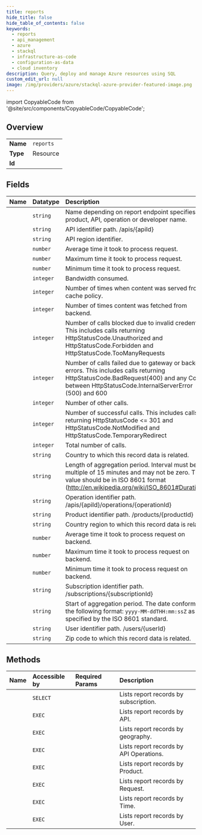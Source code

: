 ```yaml
---
title: reports
hide_title: false
hide_table_of_contents: false
keywords:
  - reports
  - api_management
  - azure    
  - stackql
  - infrastructure-as-code
  - configuration-as-data
  - cloud inventory
description: Query, deploy and manage Azure resources using SQL
custom_edit_url: null
image: /img/providers/azure/stackql-azure-provider-featured-image.png
---
```


import CopyableCode from '@site/src/components/CopyableCode/CopyableCode';




## Overview
<table><tbody>
<tr><td><b>Name</b></td><td><code>reports</code></td></tr>
<tr><td><b>Type</b></td><td>Resource</td></tr>
<tr><td><b>Id</b></td><td><CopyableCode code="azure.api_management.reports" /></td></tr>
</tbody></table>

## Fields
| Name | Datatype | Description |
|:-----|:---------|:------------|
| <CopyableCode code="name" /> | `string` | Name depending on report endpoint specifies product, API, operation or developer name. |
| <CopyableCode code="apiId" /> | `string` | API identifier path. /apis/&#123;apiId&#125; |
| <CopyableCode code="apiRegion" /> | `string` | API region identifier. |
| <CopyableCode code="apiTimeAvg" /> | `number` | Average time it took to process request. |
| <CopyableCode code="apiTimeMax" /> | `number` | Maximum time it took to process request. |
| <CopyableCode code="apiTimeMin" /> | `number` | Minimum time it took to process request. |
| <CopyableCode code="bandwidth" /> | `integer` | Bandwidth consumed. |
| <CopyableCode code="cacheHitCount" /> | `integer` | Number of times when content was served from cache policy. |
| <CopyableCode code="cacheMissCount" /> | `integer` | Number of times content was fetched from backend. |
| <CopyableCode code="callCountBlocked" /> | `integer` | Number of calls blocked due to invalid credentials. This includes calls returning HttpStatusCode.Unauthorized and HttpStatusCode.Forbidden and HttpStatusCode.TooManyRequests |
| <CopyableCode code="callCountFailed" /> | `integer` | Number of calls failed due to gateway or backend errors. This includes calls returning HttpStatusCode.BadRequest(400) and any Code between HttpStatusCode.InternalServerError (500) and 600 |
| <CopyableCode code="callCountOther" /> | `integer` | Number of other calls. |
| <CopyableCode code="callCountSuccess" /> | `integer` | Number of successful calls. This includes calls returning HttpStatusCode &lt;= 301 and HttpStatusCode.NotModified and HttpStatusCode.TemporaryRedirect |
| <CopyableCode code="callCountTotal" /> | `integer` | Total number of calls. |
| <CopyableCode code="country" /> | `string` | Country to which this record data is related. |
| <CopyableCode code="interval" /> | `string` | Length of aggregation period.  Interval must be multiple of 15 minutes and may not be zero. The value should be in ISO 8601 format (http://en.wikipedia.org/wiki/ISO_8601#Durations). |
| <CopyableCode code="operationId" /> | `string` | Operation identifier path. /apis/&#123;apiId&#125;/operations/&#123;operationId&#125; |
| <CopyableCode code="productId" /> | `string` | Product identifier path. /products/&#123;productId&#125; |
| <CopyableCode code="region" /> | `string` | Country region to which this record data is related. |
| <CopyableCode code="serviceTimeAvg" /> | `number` | Average time it took to process request on backend. |
| <CopyableCode code="serviceTimeMax" /> | `number` | Maximum time it took to process request on backend. |
| <CopyableCode code="serviceTimeMin" /> | `number` | Minimum time it took to process request on backend. |
| <CopyableCode code="subscriptionId" /> | `string` | Subscription identifier path. /subscriptions/&#123;subscriptionId&#125; |
| <CopyableCode code="timestamp" /> | `string` | Start of aggregation period. The date conforms to the following format: `yyyy-MM-ddTHH:mm:ssZ` as specified by the ISO 8601 standard.<br /> |
| <CopyableCode code="userId" /> | `string` | User identifier path. /users/&#123;userId&#125; |
| <CopyableCode code="zip" /> | `string` | Zip code to which this record data is related. |
## Methods
| Name | Accessible by | Required Params | Description |
|:-----|:--------------|:----------------|:------------|
| <CopyableCode code="list_by_subscription" /> | `SELECT` | <CopyableCode code="$filter, resourceGroupName, serviceName, subscriptionId" /> | Lists report records by subscription. |
| <CopyableCode code="list_by_api" /> | `EXEC` | <CopyableCode code="$filter, resourceGroupName, serviceName, subscriptionId" /> | Lists report records by API. |
| <CopyableCode code="list_by_geo" /> | `EXEC` | <CopyableCode code="$filter, resourceGroupName, serviceName, subscriptionId" /> | Lists report records by geography. |
| <CopyableCode code="list_by_operation" /> | `EXEC` | <CopyableCode code="$filter, resourceGroupName, serviceName, subscriptionId" /> | Lists report records by API Operations. |
| <CopyableCode code="list_by_product" /> | `EXEC` | <CopyableCode code="$filter, resourceGroupName, serviceName, subscriptionId" /> | Lists report records by Product. |
| <CopyableCode code="list_by_request" /> | `EXEC` | <CopyableCode code="$filter, resourceGroupName, serviceName, subscriptionId" /> | Lists report records by Request. |
| <CopyableCode code="list_by_time" /> | `EXEC` | <CopyableCode code="$filter, interval, resourceGroupName, serviceName, subscriptionId" /> | Lists report records by Time. |
| <CopyableCode code="list_by_user" /> | `EXEC` | <CopyableCode code="$filter, resourceGroupName, serviceName, subscriptionId" /> | Lists report records by User. |
